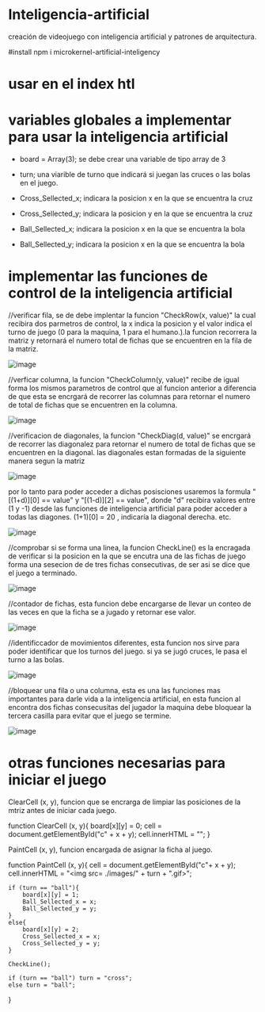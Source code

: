 # Inteligencia-artificial
creación de videojuego con inteligencia artificial y patrones de arquitectura.

#install
npm i microkernel-artificial-inteligency

# usar en el index htl
<script src="./node_modules/microkernel-artificial-inteligency/smart.js"></script>

# variables globales a implementar para usar la inteligencia artificial
 - board = Array(3); se debe crear una variable de tipo array de 3
 - turn; una viarible de turno que indicará si juegan las cruces o las bolas en el juego.
- Cross_Sellected_x; indicara la posicion x en la que se encuentra la cruz
- Cross_Sellected_y; indicara la posicion y en la que se encuentra la cruz

- Ball_Sellected_x; indicara la posicion x en la que se encuentra la bola
- Ball_Sellected_y; indicara la posicion x en la que se encuentra la bola

# implementar las funciones de control de la inteligencia artificial
 //verificar fila, se de debe implentar la funcion "CheckRow(x, value)" la cual recibira dos parmetros de control, la x indica la posicion y el valor indica el turno de juego (0 para la maquina, 1 para el humano.).la funcion recorrera la matriz y retornará el numero total de fichas que se encuentren en la fila de la matriz. 

![image](https://user-images.githubusercontent.com/42421550/61026499-1b8b6000-a379-11e9-9b0c-3577daf18f21.png)

//verficar columna, la funcion "CheckColumn(y, value)" recibe de igual forma los mismos parametros de control que al funcion anterior a diferencia de que esta se encrgará de recorrer las columnas para retornar el numero de total de fichas que se encuentren en la columna. 

![image](https://user-images.githubusercontent.com/42421550/61026552-41186980-a379-11e9-9a53-709e7ab7e9a1.png)


//verificacion de diagonales, la funcion "CheckDiag(d, value)" se encrgará de recorrer las diagonalez para retornar el numero de total de fichas que se encuentren en la diagonal. las diagonales estan formadas de la siguiente manera segun la matriz

![image](https://user-images.githubusercontent.com/42421550/61026572-4bd2fe80-a379-11e9-9147-81227c64105e.png)


por lo tanto para poder acceder a dichas posisciones usaremos la formula
 "[(1+d)][0] == value" y "[(1-d)][2] == value", donde "d" recibira valores entre (1 y -1) desde las funciones de inteligencia artificial para poder acceder a todas las diagones. (1+1)[0] = 20 , indicaría la diagonal derecha. etc. 

![image](https://user-images.githubusercontent.com/42421550/61026576-5392a300-a379-11e9-940d-84060c623117.png)


//comprobar si se forma una linea, la funcion CheckLine() es la encragada de verificar si la posicion en la que se encutra una de las fichas de juego forma una sesecion de de tres fichas consecutivas, de ser asi se dice que el juego a terminado.

![image](https://user-images.githubusercontent.com/42421550/61026588-5d1c0b00-a379-11e9-83e3-f4ce104e9ab6.png)


//contador de fichas,  esta funcion debe encargarse de llevar un conteo de las veces en que la ficha se a jugado y retornar ese valor.

![image](https://user-images.githubusercontent.com/42421550/61026603-65744600-a379-11e9-94ff-37e49fcfa843.png)


//identificcador de movimientos diferentes, esta funcion nos sirve para poder identificar que los turnos del juego. si ya se jugó cruces, le pasa el turno a las bolas.


![image](https://user-images.githubusercontent.com/42421550/61026621-70c77180-a379-11e9-87b8-661809942be5.png)


//bloquear una fila o una columna, esta es una las funciones mas importantes para darle vida a la inteligencia artificial, en esta funcion al encontra dos fichas consecusitas del jugador la maquina debe bloquear la tercera casilla para evitar que el juego se termine.

![image](https://user-images.githubusercontent.com/42421550/61026641-7ae97000-a379-11e9-9bc1-fcfad3b4f905.png)

# otras funciones necesarias para iniciar el juego
ClearCell (x, y), funcion que se encrarga de limpiar las posiciones de la mtriz antes de iniciar cada juego. 

function ClearCell (x, y){
	board[x][y] = 0;
	cell = document.getElementById("c" + x + y);
	cell.innerHTML = "";
}

PaintCell (x, y), funcion encargada de asignar la ficha al juego. 

function PaintCell (x, y){
	cell = document.getElementById("c"+ x + y);
	cell.innerHTML = "<img src= ./images/" + turn + ".gif></img>";

	if (turn == "ball"){
		board[x][y] = 1;
		Ball_Sellected_x = x;
		Ball_Sellected_y = y;
	}
	else{
		board[x][y] = 2;
		Cross_Sellected_x = x;
		Cross_Sellected_y = y;
	}

	CheckLine();

	if (turn == "ball") turn = "cross";
	else turn = "ball";

}
